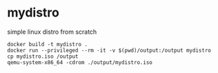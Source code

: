 # mydistro
simple linux distro from scratch

```
docker build -t mydistro .
docker run --privileged --rm -it -v $(pwd)/output:/output mydistro
cp mydistro.iso /output
qemu-system-x86_64 -cdrom ./output/mydistro.iso
```
